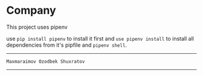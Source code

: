 # Company

This project uses pipenv 


use `pip install pipenv` to install it first
and `use pipenv install` to install all dependencies from it's pipfile
and `pipenv shell`.

_________________________________________________
```
Maxmaraimov Ozodbek Shuxratov
```
_________________________________________________
